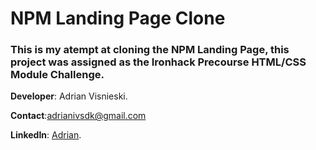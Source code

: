 # **NPM Landing Page Clone**

### This is my atempt at cloning the NPM Landing Page, this project was assigned as the Ironhack Precourse HTML/CSS Module Challenge.

**Developer**: Adrian Visnieski.

**Contact**:adrianivsdk@gmail.com

**LinkedIn**: [Adrian](https://www.linkedin.com/in/adrian-visnieski-09967a174/).
